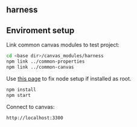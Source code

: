 ## harness

## Enviroment setup

Link common canvas modules to test project:
```sh
cd <base dir>/canvas_modules/harness
npm link ../common-properties
npm link ../common-canvas
```
Use [this page](https://docs.npmjs.com/getting-started/fixing-npm-permissions) to fix node setup if installed as root.

```sh
npm install
npm start
```
Connect to canvas:
```
http://localhost:3300
```
